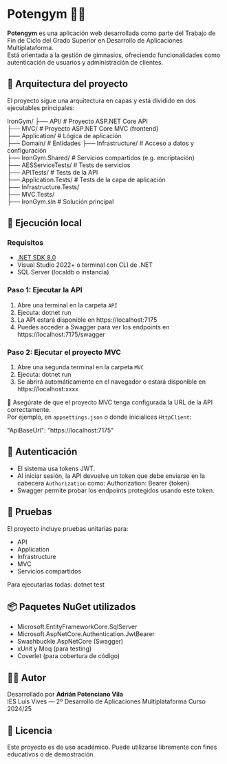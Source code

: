 # Potengym 🏋️‍♀️
**Potengym** es una aplicación web desarrollada como parte del Trabajo de Fin de Ciclo del Grado Superior en Desarrollo de Aplicaciones Multiplataforma.  
Está orientada a la gestión de gimnasios, ofreciendo funcionalidades como autenticación de usuarios y administración de clientes.

## 🧱 Arquitectura del proyecto
El proyecto sigue una arquitectura en capas y está dividido en dos ejecutables principales:

IronGym/
├── API/               # Proyecto ASP.NET Core API  
├── MVC/               # Proyecto ASP.NET Core MVC (frontend)  
├── Application/       # Lógica de aplicación  
├── Domain/            # Entidades 
├── Infrastructure/    # Acceso a datos y configuración  
├── IronGym.Shared/    # Servicios compartidos (e.g. encriptación)  
├── AESServiceTests/   # Tests de servicios  
├── APITests/          # Tests de la API  
├── Application.Tests/ # Tests de la capa de aplicación  
├── Infrastructure.Tests/  
├── MVC.Tests/  
├── IronGym.sln        # Solución principal  

## 🚀 Ejecución local

### Requisitos
- [.NET SDK 8.0](https://dotnet.microsoft.com/download)
- Visual Studio 2022+ o terminal con CLI de .NET
- SQL Server (localdb o instancia)

### Paso 1: Ejecutar la API
1. Abre una terminal en la carpeta `API`
2. Ejecuta:
   dotnet run
3. La API estará disponible en https://localhost:7175
4. Puedes acceder a Swagger para ver los endpoints en https://localhost:7175/swagger

### Paso 2: Ejecutar el proyecto MVC
1. Abre una segunda terminal en la carpeta `MVC`
2. Ejecuta:
   dotnet run
3. Se abrirá automáticamente en el navegador o estará disponible en https://localhost:xxxx

🔁 Asegúrate de que el proyecto MVC tenga configurada la URL de la API correctamente.  
Por ejemplo, en `appsettings.json` o donde inicialices `HttpClient`:

"ApiBaseUrl": "https://localhost:7175"

## 🔐 Autenticación
- El sistema usa tokens JWT.
- Al iniciar sesión, la API devuelve un token que debe enviarse en la cabecera `Authorization` como:
  Authorization: Bearer {token}
- Swagger permite probar los endpoints protegidos usando este token.

## 🧪 Pruebas
El proyecto incluye pruebas unitarias para:
- API
- Application
- Infrastructure
- MVC
- Servicios compartidos

Para ejecutarlas todas:
dotnet test

## 📦 Paquetes NuGet utilizados
- Microsoft.EntityFrameworkCore.SqlServer
- Microsoft.AspNetCore.Authentication.JwtBearer
- Swashbuckle.AspNetCore (Swagger)
- xUnit y Moq (para testing)
- Coverlet (para cobertura de código)

## 👨‍💻 Autor
Desarrollado por **Adrián Potenciano Vila**  
IES Luis Vives — 2º Desarrollo de Aplicaciones Multiplataforma
Curso 2024/25

## 📝 Licencia
Este proyecto es de uso académico. Puede utilizarse libremente con fines educativos o de demostración.
